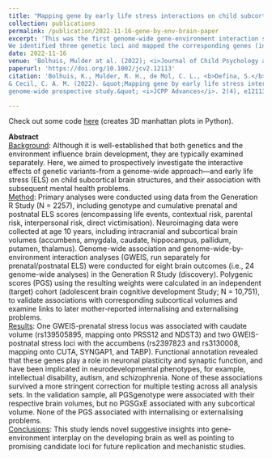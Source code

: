 ```yaml
---
title: "Mapping gene by early life stress interactions on child subcortical brain structures: A genome-wide prospective study"
collection: publications
permalink: /publication/2022-11-16-gene-by-env-brain-paper
excerpt: 'This was the first genome-wide gene-environment interaction study of brain structure in children. 
We identified three genetic loci and mapped the corresponding genes (involved in brain plasticity, autism and schizophrenia).'
date: 2022-11-16
venue: 'Bolhuis, Mulder at al. (2022); <i>Journal of Child Psychology and Psychiatry</i>'
paperurl: 'https://doi.org/10.1002/jcv2.12113'
citation: 'Bolhuis, K., Mulder, R. H., de Mol, C. L., <b>Defina, S.</b>, Warrier, V., White, T., Tiemeier, H., Muetzel, R. L., 
& Cecil, C. A. M. (2022). &quot;Mapping gene by early life stress interactions on child subcortical brain structures: A 
genome-wide prospective study.&quot; <i>JCPP Advances</i>. 2(4), e12113.'

---
```


Check out some code [here](https://github.com/SereDef/GEM-plots) (creates 3D manhattan plots in Python).


**Abstract** \
<ins>Background</ins>:
Although it is well-established that both genetics and the environment influence brain development, they are typically 
examined separately. Here, we aimed to prospectively investigate the interactive effects of genetic variants-from a 
genome-wide approach—and early life stress (ELS) on child subcortical brain structures, and their association with 
subsequent mental health problems. \
<ins>Method</ins>:
Primary analyses were conducted using data from the Generation R Study (N = 2257), including genotype and cumulative 
prenatal and postnatal ELS scores (encompassing life events, contextual risk, parental risk, interpersonal risk, direct 
victimisation). Neuroimaging data were collected at age 10 years, including intracranial and subcortical brain volumes 
(accumbens, amygdala, caudate, hippocampus, pallidum, putamen, thalamus). Genome-wide association and 
genome-wide-by-environment interaction analyses (GWEIS, run separately for prenatal/postnatal ELS) were conducted for 
eight brain outcomes (i.e., 24 genome-wide analyses) in the Generation R Study (discovery). Polygenic scores (PGS) using 
the resulting weights were calculated in an independent (target) cohort (adolescent brain cognitive development Study; 
N = 10,751), to validate associations with corresponding subcortical volumes and examine links to later mother-reported 
internalising and externalising problems. \
<ins>Results</ins>:
One GWEIS-prenatal stress locus was associated with caudate volume (rs139505895, mapping onto PRSS12 and NDST3) and two 
GWEIS-postnatal stress loci with the accumbens (rs2397823 and rs3130008, mapping onto CUTA, SYNGAP1, and TABP). 
Functional annotation revealed that these genes play a role in neuronal plasticity and synaptic function, and have been 
implicated in neurodevelopmental phenotypes, for example, intellectual disability, autism, and schizophrenia. None of 
these associations survived a more stringent correction for multiple testing across all analysis sets. In the validation 
sample, all PGSgenotype were associated with their respective brain volumes, but no PGSGxE associated with any 
subcortical volume. None of the PGS associated with internalising or externalising problems. \
<ins>Conclusions</ins>:
This study lends novel suggestive insights into gene-environment interplay on the developing brain as well as pointing 
to promising candidate loci for future replication and mechanistic studies.